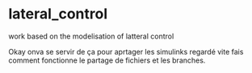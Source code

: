 # lateral_control
work based on the modelisation of latteral control

Okay onva se servir de ça pour aprtager les simulinks regardé vite fais comment fonctionne le partage de fichiers et les branches.
